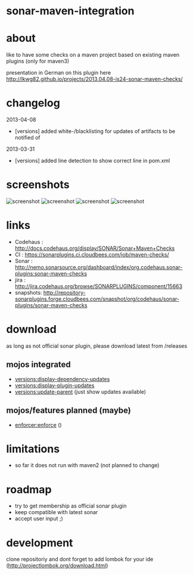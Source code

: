 sonar-maven-integration
=======================


# about #

like to have some checks on a maven project based on existing maven plugins (only for maven3)

presentation in German on this plugin here http://lkwg82.github.io/projects/2013.04.08-is24-sonar-maven-checks/

# changelog #

2013-04-08
- [versions] added white-/blacklisting for updates of artifacts to be notified of

2013-03-31
- [versions] added line detection to show correct line in pom.xml

# screenshots #

![screenshot](https://github.com/SonarCommunity/sonar-maven-checks/blob/master/screenshots/sonar_1.png?raw=true "screenshot")
![screenshot](https://github.com/SonarCommunity/sonar-maven-checks/blob/master/screenshots/sonar_2.png?raw=true "screenshot")
![screenshot](https://github.com/SonarCommunity/sonar-maven-checks/blob/master/screenshots/sonar_3.png?raw=true "screenshot")
![screenshot](https://github.com/SonarCommunity/sonar-maven-checks/blob/master/screenshots/sonar_4.png?raw=true "screenshot")

# links #
* Codehaus : http://docs.codehaus.org/display/SONAR/Sonar+Maven+Checks
* CI       : https://sonarplugins.ci.cloudbees.com/job/maven-checks/
* Sonar    : http://nemo.sonarsource.org/dashboard/index/org.codehaus.sonar-plugins:sonar-maven-checks
* jira     : http://jira.codehaus.org/browse/SONARPLUGINS/component/15663
* snapshots: http://repository-sonarplugins.forge.cloudbees.com/snapshot/org/codehaus/sonar-plugins/sonar-maven-checks

# download #

as long as not official sonar plugin, please download latest from /releases

## mojos integrated ##

* [versions:display-dependency-updates](http://mojo.codehaus.org/versions-maven-plugin/display-dependency-updates-mojo.html)
* [versions:display-plugin-updates](http://mojo.codehaus.org/versions-maven-plugin/display-plugin-updates-mojo.html)
* [versions:update-parent](http://mojo.codehaus.org/versions-maven-plugin/update-parent-mojo.html) (just show updates available)

## mojos/features planned (maybe) ##
* [enforcer:enforce](http://maven.apache.org/plugins/maven-enforcer-plugin/enforce-mojo.html) ()

# limitations #

* so far it does not run with maven2 (not planned to change)

# roadmap #

* try to get membership as official sonar plugin
* keep compatible with latest sonar
* accept user input ;)

# development #
clone repositoriy and dont forget to add lombok for your ide (http://projectlombok.org/download.html)
